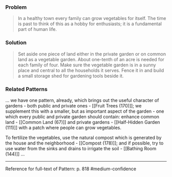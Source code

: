 ### Problem
>In a healthy town every family can grow vegetables for itself. The time is past to think of this as a hobby for enthusiasts; it is a fundamental part of human life.

### Solution
>Set aside one piece of land either in the private garden or on common land as a vegetable garden. About one-tenth of an acre is needed for each family of four. Make sure the vegetable garden is in a sunny place and central to all the households it serves. Fence it in and build a small storage shed for gardening tools beside it.

### Related Patterns
... we have one pattern, already, which brings out the useful character of gardens - both public and private ones - [[Fruit Trees (170)]]; we supplement this with a smaller, but as important aspect of the garden - one which every public and private garden should contain: enhance common land - [[Common Land (67)]] and private gardens - [[Half-Hidden Garden (111)]] with a patch where people can grow vegetables.

To fertilize the vegetables, use the natural compost which is generated by the house and the neighborhood - [[Compost (178)]]; and if possible, try to use water from the sinks and drains to irrigate the soil - [[Bathing Room (144)]] ...

---
Reference for full-text of Pattern: p. 818 #medium-confidence 